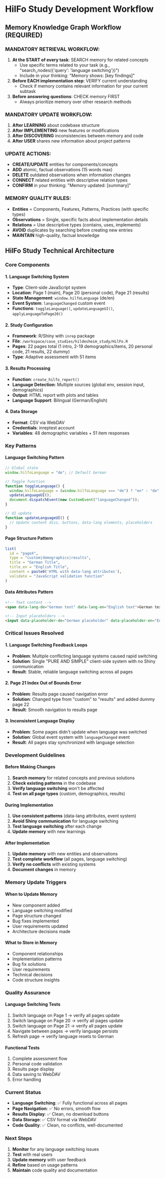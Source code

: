 # HilFo Study Development Workflow

## Memory Knowledge Graph Workflow (REQUIRED)

### MANDATORY RETRIEVAL WORKFLOW:
1. **At the START of every task**: SEARCH memory for related concepts
   - Use specific terms related to your task (e.g., "search_nodes({'query': 'language switching'})")
   - Include in your thinking: "Memory shows: [key findings]"
2. **Before EACH implementation step**: VERIFY current understanding
   - Check if memory contains relevant information for your current subtask
3. **Before answering questions**: CHECK memory FIRST
   - Always prioritize memory over other research methods

### MANDATORY UPDATE WORKFLOW:
1. **After LEARNING** about codebase structure
2. **After IMPLEMENTING** new features or modifications
3. **After DISCOVERING** inconsistencies between memory and code
4. **After USER** shares new information about project patterns

### UPDATE ACTIONS:
- **CREATE/UPDATE** entities for components/concepts
- **ADD** atomic, factual observations (15 words max)
- **DELETE** outdated observations when information changes
- **CONNECT** related entities with descriptive relation types
- **CONFIRM** in your thinking: "Memory updated: [summary]"

### MEMORY QUALITY RULES:
- **Entities** = Components, Features, Patterns, Practices (with specific types)
- **Observations** = Single, specific facts about implementation details
- **Relations** = Use descriptive types (contains, uses, implements)
- **AVOID** duplicates by searching before creating new entries
- **MAINTAIN** high-quality, factual knowledge

## HilFo Study Technical Architecture

### Core Components

#### 1. Language Switching System
- **Type**: Client-side JavaScript system
- **Location**: Page 1 (main), Page 20 (personal code), Page 21 (results)
- **State Management**: `window.hilfoLanguage` (de/en)
- **Event System**: `languageChanged` custom event
- **Functions**: `toggleLanguage()`, `updateLanguageUI()`, `applyLanguageToPage20()`

#### 2. Study Configuration
- **Framework**: R/Shiny with `inrep` package
- **File**: `/workspace/case_studies/hildesheim_study/HilFo.R`
- **Pages**: 22 pages total (1 intro, 2-19 demographics/items, 20 personal code, 21 results, 22 dummy)
- **Type**: Adaptive assessment with 51 items

#### 3. Results Processing
- **Function**: `create_hilfo_report()`
- **Language Detection**: Multiple sources (global env, session input, demographics)
- **Output**: HTML report with plots and tables
- **Language Support**: Bilingual (German/English)

#### 4. Data Storage
- **Format**: CSV via WebDAV
- **Credentials**: inreptest account
- **Variables**: 48 demographic variables + 51 item responses

### Key Patterns

#### Language Switching Pattern
```javascript
// Global state
window.hilfoLanguage = "de"; // Default German

// Toggle function
function toggleLanguage() {
  window.hilfoLanguage = (window.hilfoLanguage === "de") ? "en" : "de";
  updateLanguageUI();
  document.dispatchEvent(new CustomEvent("languageChanged"));
}

// UI update
function updateLanguageUI() {
  // Update content divs, buttons, data-lang elements, placeholders
}
```

#### Page Structure Pattern
```r
list(
  id = "pageX",
  type = "custom|demographics|results",
  title = "German Title",
  title_en = "English Title",
  content = paste0('HTML with data-lang attributes'),
  validate = "JavaScript validation function"
)
```

#### Data Attributes Pattern
```html
<!-- Text content -->
<span data-lang-de="German text" data-lang-en="English text">German text</span>

<!-- Input placeholders -->
<input data-placeholder-de="German placeholder" data-placeholder-en="English placeholder">
```

### Critical Issues Resolved

#### 1. Language Switching Feedback Loops
- **Problem**: Multiple conflicting language systems caused rapid switching
- **Solution**: Single "PURE AND SIMPLE" client-side system with no Shiny communication
- **Result**: Stable, reliable language switching across all pages

#### 2. Page 21 Index Out of Bounds Error
- **Problem**: Results page caused navigation error
- **Solution**: Changed type from "custom" to "results" and added dummy page 22
- **Result**: Smooth navigation to results page

#### 3. Inconsistent Language Display
- **Problem**: Some pages didn't update when language was switched
- **Solution**: Global event system with `languageChanged` event
- **Result**: All pages stay synchronized with language selection

### Development Guidelines

#### Before Making Changes
1. **Search memory** for related concepts and previous solutions
2. **Check existing patterns** in the codebase
3. **Verify language switching** won't be affected
4. **Test on all page types** (custom, demographics, results)

#### During Implementation
1. **Use consistent patterns** (data-lang attributes, event system)
2. **Avoid Shiny communication** for language switching
3. **Test language switching** after each change
4. **Update memory** with new learnings

#### After Implementation
1. **Update memory** with new entities and observations
2. **Test complete workflow** (all pages, language switching)
3. **Verify no conflicts** with existing systems
4. **Document changes** in memory

### Memory Update Triggers

#### When to Update Memory
- New component added
- Language switching modified
- Page structure changed
- Bug fixes implemented
- User requirements updated
- Architecture decisions made

#### What to Store in Memory
- Component relationships
- Implementation patterns
- Bug fix solutions
- User requirements
- Technical decisions
- Code structure insights

### Quality Assurance

#### Language Switching Tests
1. Switch language on Page 1 → verify all pages update
2. Switch language on Page 20 → verify all pages update  
3. Switch language on Page 21 → verify all pages update
4. Navigate between pages → verify language persists
5. Refresh page → verify language resets to German

#### Functional Tests
1. Complete assessment flow
2. Personal code validation
3. Results page display
4. Data saving to WebDAV
5. Error handling

### Current Status
- **Language Switching**: ✅ Fully functional across all pages
- **Page Navigation**: ✅ No errors, smooth flow
- **Results Display**: ✅ Clean, no download buttons
- **Data Storage**: ✅ CSV format via WebDAV
- **Code Quality**: ✅ Clean, no conflicts, well-documented

### Next Steps
1. **Monitor** for any language switching issues
2. **Test** with real users
3. **Update memory** with user feedback
4. **Refine** based on usage patterns
5. **Maintain** code quality and documentation